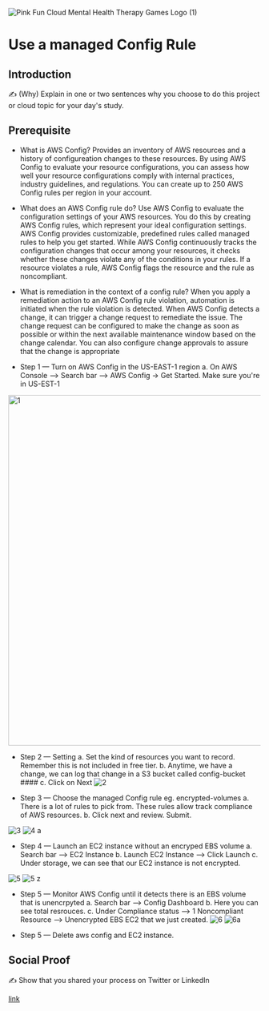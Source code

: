![Pink Fun Cloud Mental Health Therapy Games Logo (1)](https://user-images.githubusercontent.com/41940176/147340937-89bd90d7-5096-40fe-943b-7bdc8551930a.gif)
# Use a managed Config Rule

## Introduction

✍️ (Why) Explain in one or two sentences why you choose to do this project or cloud topic for your day's study.

## Prerequisite

- What is AWS Config? Provides an inventory of AWS resources and a history of configureation changes to these resources. By using AWS Config to evaluate your resource configurations, you can assess how well your resource configurations comply with internal practices, industry guidelines, and regulations. You can create up to 250 AWS Config rules per region in your account.

- What does an AWS Config rule do? Use AWS Config to evaluate the configuration settings of your AWS resources. You do this by creating AWS Config rules, which represent your ideal configuration settings. AWS Config provides customizable, predefined rules called managed rules to help you get started. While AWS Config continuously tracks the configuration changes that occur among your resources, it checks whether these changes violate any of the conditions in your rules. If a resource violates a rule, AWS Config flags the resource and the rule as noncompliant.

- What is remediation in the context of a config rule? When you apply a remediation action to an AWS Config rule violation, automation is initiated when the rule violation is detected. When AWS Config detects a change, it can trigger a change request to remediate the issue. The change request can be configured to make the change as soon as possible or within the next available maintenance window based on the change calendar. You can also configure change approvals to assure that the change is appropriate



- Step 1 — Turn on AWS Config in the US-EAST-1 region
      a. On AWS Console --> Search bar --> AWS Config -> Get Started. Make sure you're in US-EST-1 
<img width="700" alt="1" src="https://user-images.githubusercontent.com/41940176/147338131-e483da29-f971-45bf-b941-0ad6dfed1fe2.png">

- Step 2 — Setting
      a. Set the kind of resources you want to record. Remember this is not included in free tier. 
      b. Anytime, we have a change, we can log that change in a S3 bucket called config-bucket ####
      c. Click on Next
![2](https://user-images.githubusercontent.com/41940176/147338133-55fac6d5-b346-448d-9320-4647d46a70ef.png)

- Step 3 — Choose the managed Config rule eg. encrypted-volumes
      a. There is a lot of rules to pick from. These rules allow track compliance of AWS resources. 
      b. Click next and review. Submit.

![3](https://user-images.githubusercontent.com/41940176/147338134-df6be82a-73c1-4708-9537-916117ae74f2.png)
![4 a](https://user-images.githubusercontent.com/41940176/147338135-aededca0-4188-4f76-aa2f-3600db0790bc.png)

- Step 4 — Launch an EC2 instance without an encryped EBS volume
      a. Search bar --> EC2 Instance
      b. Launch EC2 Instance --> Click Launch
      c. Under storage, we can see that our EC2 instance is not encrypted. 
      
![5](https://user-images.githubusercontent.com/41940176/147338137-5c2e97a5-d245-4a5b-b99b-2ae5c85db3d4.png)
![5 z](https://user-images.githubusercontent.com/41940176/147338139-ebf2d9b8-8a4b-4712-bba2-6201c0ba61f2.png)


- Step 5 — Monitor AWS Config until it detects there is an EBS volume that is unencrpyted
      a. Search bar --> Config Dashboard
      b. Here you can see total resrouces. 
      c. Under Compliance status --> 1 Noncompliant Resource --> Unencrypted EBS EC2 that we just created. 
![6](https://user-images.githubusercontent.com/41940176/147338141-bba9fbd8-81ae-4358-97fb-ca84b45f6d58.png)
![6a](https://user-images.githubusercontent.com/41940176/147338142-050fb5a2-641e-41d1-a41a-02250bec3a58.png)


- Step 5 — Delete aws config and EC2 instance.

## Social Proof

✍️ Show that you shared your process on Twitter or LinkedIn

[link](link)

  
